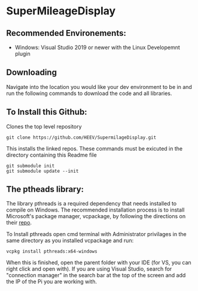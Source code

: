 # SuperMileageDisplay

## Recommended Environements:
- Windows: Visual Studio 2019 or newer with the Linux Developemnt plugin

## Downloading
Navigate into the location you would like your dev environment to be in and run the following commands to download the code and all libraries. 

## To Install this Github:
Clones the top level repository
```
git clone https://github.com/HEEV/SupermilageDisplay.git
```

This installs the linked repos. These commands must be exicuted in the directory containing this Readme file 
```
git submodule init
git submodule update --init
```

## The ptheads library:
The library pthreads is a required dependency that needs installed to compile on Windows. The recommended installation process is to install Microsoft's package manager, vcpackage, by following the directions on their [repo](https://github.com/Microsoft/vcpkg?msclkid=4263e668a79411ec8c22e54abcc67492&adlt=strict&toWww=1&redig=049C95C4D5C342F6BE12D46767C03E61).

To Install pthreads open cmd terminal with Administrator privilages in the same directory as you installed vcpackage and run:
```
vcpkg install pthreads:x64-windows
```
 When this is finished, open the parent folder with your IDE (for VS, you can right click and open with). If you are using Visual Studio, search for "connection manager" in 
 the search bar at the top of the screen and add the IP of the Pi you are working with.
